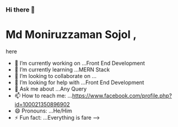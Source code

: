 ### Hi there 👋

<h1>Md Moniruzzaman Sojol , </h1> here

- 🔭 I’m currently working on ...Front End Development
- 🌱 I’m currently learning ...MERN Stack
- 👯 I’m looking to collaborate on ...
- 🤔 I’m looking for help with ...Front End Development
- 💬 Ask me about ...Any Query
- 📫 How to reach me: ...https://www.facebook.com/profile.php?id=100021350896902
- 😄 Pronouns: ...He/Him
- ⚡ Fun fact: ...Everything is fare 
-->
